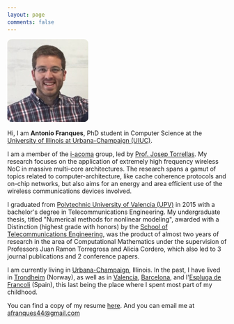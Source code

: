 ```yaml
---
layout: page
comments: false
---
```


<div class="index_header_space"></div>
<img class="profile_picture" src="/img/profile_picture.jpg">

Hi, I am **Antonio Franques**, PhD student in Computer Science at the [University of Illinois at Urbana-Champaign (UIUC)](http://illinois.edu).

I am a member of the [i-acoma](http://iacoma.cs.uiuc.edu/) group, led by [Prof. Josep Torrellas](http://iacoma.cs.uiuc.edu/josep/torrellas.html). My research focuses on the application of extremely high frequency wireless NoC in massive multi-core architectures. The research spans a gamut of topics related to computer-architecture, like cache coherence protocols and on-chip networks, but also aims for an energy and area efficient use of the wireless communications devices involved.<br clear="left" />

I graduated from [Polytechnic University of Valencia (UPV)](http://www.upv.es/index-en.html) in 2015 with a bachelor's degree in Telecommunications Engineering. My undergraduate thesis, titled "Numerical methods for nonlinear modeling", awarded with a Distinction (highest grade with honors) by the [School of Telecommunications Engineering](https://www.etsit.upv.es/), was the product of almost two years of research in the area of Computational Mathematics under the supervision of Professors Juan Ramon Torregrosa and Alicia Cordero, which also led to 3 journal publications and 2 conference papers.

I am currently living in [Urbana-Champaign](https://en.wikipedia.org/wiki/Champaign%E2%80%93Urbana_metropolitan_area), Illinois. In the past, I have lived in [Trondheim](https://en.wikipedia.org/wiki/Trondheim) (Norway), as well as in [Valencia](https://en.wikipedia.org/wiki/Valencia), [Barcelona](https://en.wikipedia.org/wiki/Barcelona), and l'[Espluga de Francoli](https://es.wikipedia.org/wiki/Espluga_de_Francol%C3%AD) (Spain), this last being the place where I spent most part of my childhood.

You can find a copy of my resume [here](/docs/resume-antonio.pdf). And you can email me at [afranques44@gmail.com](afranques44@gmail.com)